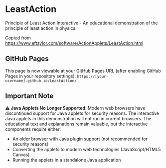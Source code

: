 # LeastAction

Principle of Least Action Interactive - An educational demonstration of the principle of least action in physics.

Copied from  https://www.eftaylor.com/software/ActionApplets/LeastAction.html

## GitHub Pages

This page is now viewable at your GitHub Pages URL (after enabling GitHub Pages in your repository settings):
`https://[your-username].github.io/LeastAction/`

## Important Note

⚠️ **Java Applets No Longer Supported**: Modern web browsers have discontinued support for Java applets for security reasons. The interactive Java applets in this demonstration will not run in current browsers. The educational text and explanations remain valuable, but the interactive components require either:
- An older browser with Java plugin support (not recommended for security reasons)
- Converting the applets to modern web technologies (JavaScript/HTML5 Canvas)
- Running the applets in a standalone Java application